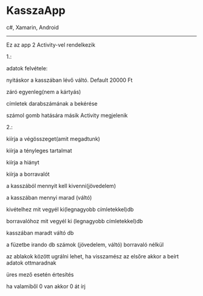 # KasszaApp
c#, Xamarin, Android

<hr>
Ez az app 2 Activity-vel rendelkezik


1.:

  adatok felvétele:
  
  nyitáskor a kasszában lévő váltó. Default 20000 Ft
  
  záró egyenleg(nem a kártyás)
  
  címletek darabszámának a bekérése

  számol gomb hatására másik Activity megjelenik

2.:

  kiírja a végösszeget(amit megadtunk)
  
  kiírja a tényleges tartalmat
  
  kiírja a hiányt
  
  kiírja a borravalót
  
  a kasszából mennyit kell kivenni(jövedelem)
  
  a kasszában mennyi marad (váltó)
  
  kivételhez mit vegyél ki(legnagyobb címletekkel)db
  
  borravalóhoz mit vegyél ki (legnagyobb címletekkel)db
  
  kasszában maradt váltó db
  
  a füzetbe irando db számok (jövedelem, váltó) borravaló nélkül
  

az ablakok között ugrálni lehet, ha visszamész az elsőre akkor a beírt adatok ottmaradnak

üres mező esetén értesítés

ha valamiből 0 van akkor 0 át írj
